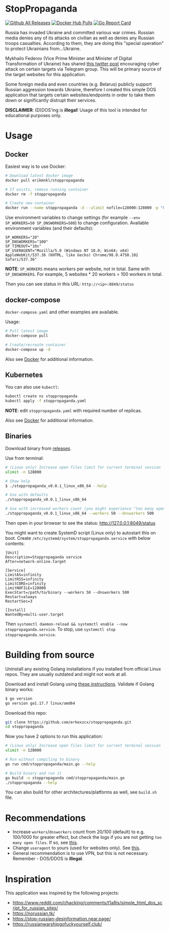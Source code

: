# StopPropaganda

[![Github All Releases](https://img.shields.io/github/downloads/erkexzcx/stoppropaganda/total.svg)](https://github.com/erkexzcx/stoppropaganda/releases)
[![Docker Hub Pulls](https://img.shields.io/docker/pulls/erikmnkl/stoppropaganda)](https://hub.docker.com/r/erikmnkl/stoppropaganda)
[![Go Report Card](https://goreportcard.com/badge/github.com/erkexzcx/stoppropaganda)](https://goreportcard.com/report/github.com/erkexzcx/stoppropaganda)

Russia has invaded Ukraine and committed various war crimes. Russian media denies any of its attacks on civilian as well as denies any Russian troops casualties. According to them, they are doing this "special operation" to protect Ukrainians from...Ukraine.

Mykhailo Federov (Vice Prime Minister and Minister of Digital Transformation of Ukraine) has shared [this twitter post](https://twitter.com/FedorovMykhailo/status/1497642156076511233) encouraging cyber attack on certain targets via Telegram group. This will be primary source of the target websites for this application.

Some foreign media and even countries (e.g. Belarus) publicly support Russian aggression towards Ukraine, therefore I created this simple DOS application that targets certain websites/endpoints in order to take them down or significantly distrupt their services.

**DISCLAIMER**: (D)DOS'ing is **illegal**! Usage of this tool is intended for educational purposes only.

# Usage

## Docker

Easiest way is to use Docker:
```bash
# Download latest docker image
docker pull erikmnkl/stoppropaganda

# If exists, remove running container
docker rm -f stoppropaganda

# Create new container
docker run --name stoppropaganda -d --ulimit nofile=128000:128000 -p "8049:8049/tcp" erikmnkl/stoppropaganda
```

Use environment variables to change settings (for example `--env SP_WORKERS=50 SP_DNSWORKERS=500`) to change configuration. Available environment variables (and their defaults):
```
SP_WORKERS="20"
SP_DNSWORKERS="100"
SP_TIMEOUT="10s"
SP_USERAGENT="Mozilla/5.0 (Windows NT 10.0; Win64; x64) AppleWebKit/537.36 (KHTML, like Gecko) Chrome/98.0.4758.102 Safari/537.36"
```

**NOTE**: `SP_WORKERS` means workers per website, not in total. Same with `SP_DNSWORKERS`. For example, 5 websites * 20 workers = 100 workers in total.

Then you can see status in this URL: `http://<ip>:8049/status`

## docker-compose

`docker-compose.yaml` and other examples are available.

Usage:
```bash
# Pull latest image
docker-compose pull

# Create/recreate container
docker-compose up -d
```

Also see [Docker](#docker) for additional information.

## Kubernetes

You can also use `kubectl`:
```bash
kubectl create ns stoppropaganda
kubectl apply -f stoppropaganda.yaml
```
**NOTE**: edit `stoppropaganda.yaml` with required number of replicas.

Also see [Docker](#docker) for additional information.

## Binaries

Download binary from [releases](https://github.com/erkexzcx/stoppropaganda/releases/).

Use from terminal:

```bash
# (Linux only) Increase open files limit for current terminal session
ulimit -n 128000

# Show help
$ ./stoppropaganda_v0.0.1_linux_x86_64 --help

# Use with defaults
./stoppropaganda_v0.0.1_linux_x86_64

# Use with increased workers count (you might experience "too many open files" error on some systems)
./stoppropaganda_v0.0.1_linux_x86_64 --workers 50 --dnsworkers 500
```

Then open in your browser to see the status: http://127.0.0.1:8049/status

You might want to create SystemD script (Linux only) to autostart this on boot. Create `/etc/systemd/system/stoppropaganda.service` with below contents:
```
[Unit]
Description=Stoppropaganda service
After=network-online.target

[Service]
LimitAS=infinity
LimitRSS=infinity
LimitCORE=infinity
LimitNOFILE=128000
ExecStart=/path/to/binary --workers 50 --dnsworkers 500
Restart=always
RestartSec=3

[Install]
WantedBy=multi-user.target
```

Then `systemctl daemon-reload && systemctl enable --now stoppropaganda.service`. To stop, use `systemctl stop stoppropaganda.service`.

# Building from source

Uninstall any existing Golang installations if you installed from official Linux repos. They are usually outdated and might not work at all.

Download and install Golang using [these instructions](https://go.dev/doc/install). Validate if Golang binary works:
```bash
$ go version
go version go1.17.7 linux/amd64
```

Download this repo:
```bash
git clone https://github.com/erkexzcx/stoppropaganda.git
cd stoppropaganda
```

Now you have 2 options to run this application:
```bash
# (Linux only) Increase open files limit for current terminal session
ulimit -n 128000

# Run without compiling to binary
go run cmd/stoppropaganda/main.go --help

# Build binary and run it
go build -o stoppropaganda cmd/stoppropaganda/main.go
./stoppropaganda --help
```

You can also build for other architectures/platforms as well, see `build.sh` file.

# Recommendations

* Increase `workers`/`dnsworkers` count from 20/100 (default) to e.g. 100/1000 for greater effect, but check the logs if you are not getting `too many open files`. If so, see [this](https://stackoverflow.com/questions/880557/socket-accept-too-many-open-files).
* Change `useragent` to yours (used for websites only). See [this](https://www.whatismybrowser.com/detect/what-is-my-user-agent/).
* General recommendation is to use VPN, but this is not necessary. Remember - DOS/DDOS is **illegal**.

# Inspiration

This application was inspired by the following projects:
* https://www.reddit.com/r/hacking/comments/t1a8is/simple_html_dos_script_for_russian_sites/
* https://norussian.tk/
* https://stop-russian-desinformation.near.page/
* https://russianwarshipgofuckyourself.club/
